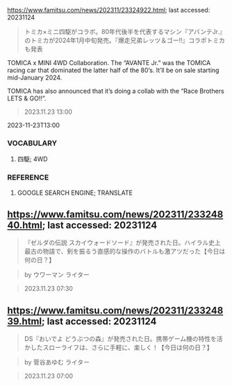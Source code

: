 https://www.famitsu.com/news/202311/23324922.html; last accessed: 20231124

> トミカ×ミニ四駆がコラボ。80年代後半を代表するマシン『アバンテJr.』のトミカが2024年1月中旬発売。『爆走兄弟レッツ＆ゴー!!』コラボトミカも発表

TOMICA x MINI 4WD Collaboration. The “AVANTE Jr.” was the TOMICA racing car that dominated the latter half of the 80’s. It’ll be on sale starting mid-January 2024. 

TOMICA has also announced that it’s doing a collab with the “Race Brothers LETS & GO!!”.

> 2023.11.23 13:00

2023-11-23T13:00

### VOCABULARY

1. 四駆; 4WD

### REFERENCE

1. GOOGLE SEARCH ENGINE; TRANSLATE


## https://www.famitsu.com/news/202311/23324840.html; last accessed: 20231124

> 『ゼルダの伝説 スカイウォードソード』が発売された日。ハイラル史上最古の物語で、剣を振るう直感的な操作のバトルも激アツだった【今日は何の日？】

> by ウワーマン ライター

> 2023.11.23 07:30

## https://www.famitsu.com/news/202311/23324839.html; last accessed: 20231124

> DS『おいでよ どうぶつの森』が発売された日。携帯ゲーム機の特性を活かしたスローライフは、さらに手軽に、楽しく！【今日は何の日？】

> by 菅谷あゆむ ライター

> 2023.11.23 07:00

